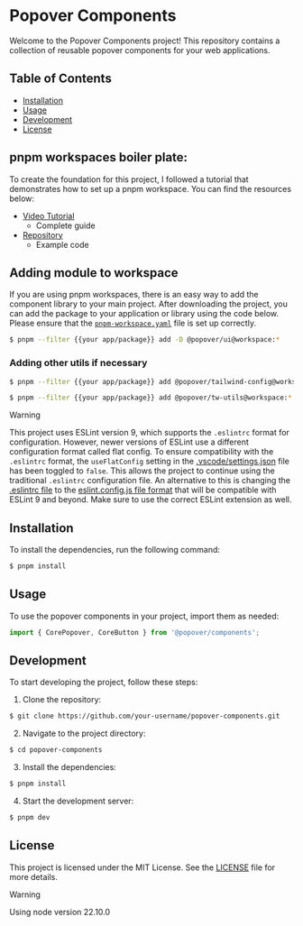 # Popover Components

Welcome to the Popover Components project! This repository contains a collection of reusable popover components for your web applications.


## Table of Contents

- [Installation](#installation)
- [Usage](#usage)
- [Development](#development)
- [License](#license)

## pnpm workspaces boiler plate:
To create the foundation for this project, I followed a tutorial that demonstrates how to set up a pnpm workspace. You can find the resources below:

- [Video Tutorial](https://www.youtube.com/watch?v=HM03XGVlRXI)
  - Complete guide
- [Repository](https://github.com/mihailtd/demo-monorepo/tree/main)
  - Example code

## Adding module to workspace
If you are using pnpm workspaces, there is an easy way to add the component library to your main project. After downloading the project, you can add the package to your application or library using the code below. Please ensure that the [`pnpm-workspace.yaml`](./pnpm-workspace.yaml) file is set up correctly.

```sh
$ pnpm --filter {{your app/package}} add -D @popover/ui@workspace:*
```

### Adding other utils if necessary
```sh
$ pnpm --filter {{your app/package}} add @popover/tailwind-config@workspace:*
```

```sh 
$ pnpm --filter {{your app/package}} add @popover/tw-utils@workspace:*
```


> [!warning]
> This project uses ESLint version 9, which supports the `.eslintrc` format for configuration. However, newer versions of ESLint use a different configuration format called flat config. To ensure compatibility with the `.eslintrc` format, the `useFlatConfig` setting in the [.vscode/settings.json](.vscode/settings.json) file has been toggled to `false`. This allows the project to continue using the traditional `.eslintrc` configuration file. 
> An alternative to this is changing the [.eslintrc file](./.eslintrc) to the [eslint.config.js file format](https://eslint.org/blog/2023/10/flat-config-rollout-plans/) that will be compatible with ESLint 9 and beyond. Make sure to use the correct ESLint extension as well.

## Installation

To install the dependencies, run the following command:

```sh
$ pnpm install
```

## Usage

To use the popover components in your project, import them as needed:

```js
import { CorePopover, CoreButton } from '@popover/components';
```

## Development

To start developing the project, follow these steps:

1. Clone the repository:
  ```sh
  $ git clone https://github.com/your-username/popover-components.git
  ```

2. Navigate to the project directory:
  ```sh
  $ cd popover-components
  ```

3. Install the dependencies:
  ```sh
  $ pnpm install
  ```

4. Start the development server:
  ```sh
  $ pnpm dev
  ```

## License

This project is licensed under the MIT License. See the [LICENSE](LICENSE) file for more details.

> [!warning]
> Using node version 22.10.0



